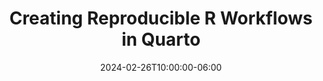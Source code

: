 ---
title: "Creating Reproducible R Workflows in Quarto"
subtitle: ""
excerpt: "Here is a talk/workshop I gave on making reproducible workflows in Quarto."
date: 2024-02-26T10:00:00-06:00
date_end: "2024-02-26T10:30:00-06:00"
featured: true
show_post_time: false
draft: false
layout: single
links:
- icon: github
  icon_pack: fab
  name: code
  url: https://github.com/nvietto/talk-quarto
---